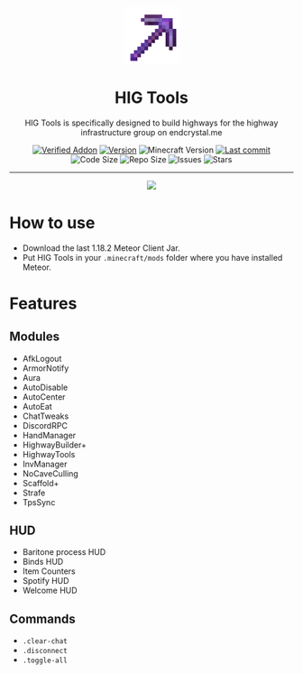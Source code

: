 <div align="center">
  <!-- Logo and Title -->
  <img src="/src/main/resources/assets/higtools/icon.png" alt="logo" width="20%"/>
  <h1>HIG Tools</h1>
  <p>HIG Tools is specifically designed to build highways for the highway infrastructure group on endcrystal.me</p>

  <!-- Fancy badges -->
  <a href="https://anticope.ml/pages/MeteorAddons.html"><img src="https://img.shields.io/badge/Verified%20Addon-Yes-blueviolet" alt="Verified Addon"></a>
  <a href="https://github.com/RedCarlos26/higtools/releases"><img src="https://img.shields.io/badge/Version-v1.5-orange" alt="Version"></a>
  <img src="https://img.shields.io/badge/Minecraft%20Version-1.18.2-blue" alt="Minecraft Version">
  <a href="https://github.com/RedCarlos26/higtools/commits/master"><img src="https://img.shields.io/github/last-commit/RedCarlos26/higtools?logo=git" alt="Last commit"></a>
  <img src="https://img.shields.io/github/languages/code-size/RedCarlos26/higtools" alt="Code Size">
  <img src="https://img.shields.io/github/repo-size/RedCarlos26/higtools" alt="Repo Size">
  <img src="https://img.shields.io/github/issues/RedCarlos26/higtools" alt="Issues">
  <img src="https://img.shields.io/github/stars/RedCarlos26/higtools" alt="Stars">
</div>

<hr />

<div align="center">
  <a href="https://discord.gg/T7j3HxeKD7"><img src="https://invidget.switchblade.xyz/T7j3HxeKD7"></a>
</div>

# How to use
- Download the last 1.18.2 Meteor Client Jar.
- Put HIG Tools in your `.minecraft/mods` folder where you have installed Meteor.

# Features
## Modules
- AfkLogout
- ArmorNotify
- Aura
- AutoDisable
- AutoCenter
- AutoEat
- ChatTweaks
- DiscordRPC
- HandManager
- HighwayBuilder+
- HighwayTools
- InvManager
- NoCaveCulling
- Scaffold+
- Strafe
- TpsSync

## HUD
- Baritone process HUD
- Binds HUD
- Item Counters
- Spotify HUD
- Welcome HUD

## Commands
- `.clear-chat`
- `.disconnect`
- `.toggle-all`
